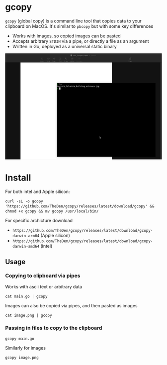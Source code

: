 # gcopy


`gcopy` (global copy) is a command line tool that copies data to your clipboard on MacOS. It's similar to `pbcopy` but with some key differences

* Works with images, so copied images can be pasted
* Accepts arbitrary `STDIN` via a pipe, or directly a file as an argument
* Written in Go, deployed as a universal static binary


![gcopy](./gcopy.gif)


# Install

For both intel and Apple silicon:

```shell
curl -sL -o gcopy 'https://github.com/TheDen/gcopy/releases/latest/download/gcopy' && chmod +x gcopy && mv gcopy /usr/local/bin/
```

For specific archicture download

* `https://github.com/TheDen/gcopy/releases/latest/download/gcopy-darwin-arm64` (Apple silicon)
* `https://github.com/TheDen/gcopy/releases/latest/download/gcopy-darwin-amd64` (intel)

## Usage

### Copying to clipboard via pipes

Works with ascii text or arbitrary data

```shell
cat main.go | gcopy
```

Images can also be copied via pipes, and then pasted as images


```shell
cat image.png | gcopy
```


### Passing in files to copy to the clipboard

```shell
gcopy main.go
```

Similarly for images

```shell
gcopy image.png
```
